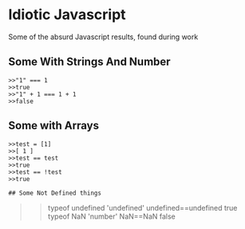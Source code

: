 # Idiotic Javascript
Some of the absurd Javascript results, found during work

## Some With Strings And Number
```
>>"1" === 1
>>true
>>"1" + 1 === 1 + 1
>>false
```

## Some with Arrays
```
>>test = [1]
>>[ 1 ]
>>test == test
>>true
>>test == !test
>>true

## Some Not Defined things
```
>>typeof undefined
>>'undefined'
>>undefined==undefined
>>true
>>typeof NaN
>>'number'
>>NaN==NaN
>>false
